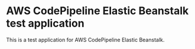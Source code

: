 # AWS CodePipeline Elastic Beanstalk test application

This is a test application for AWS CodePipeline Elastic Beanstalk.
